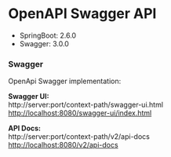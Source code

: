 # OpenAPI Swagger API
* SpringBoot: 2.6.0
* Swagger: 3.0.0

### Swagger
OpenApi Swagger implementation:

**Swagger UI:**  
http://server:port/context-path/swagger-ui.html  
[http://localhost:8080/swagger-ui/index.html](http://localhost:8080/swagger-ui/index.html)  
          
**API Docs:**  
http://server:port/context-path/v2/api-docs  
[http://localhost:8080/v2/api-docs](http://localhost:8080/v2/api-docs)

